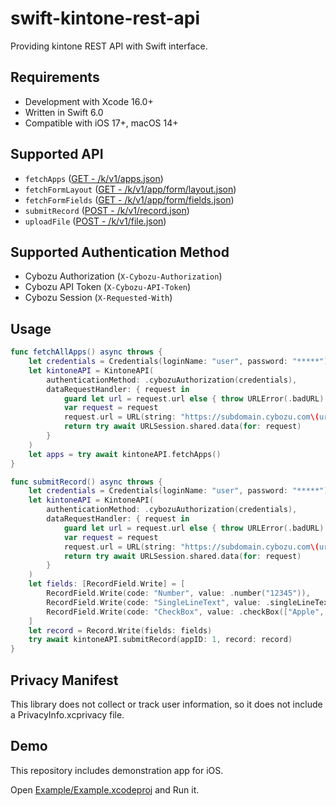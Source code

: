 # swift-kintone-rest-api

Providing kintone REST API with Swift interface.

## Requirements

- Development with Xcode 16.0+
- Written in Swift 6.0
- Compatible with iOS 17+, macOS 14+

## Supported API

- `fetchApps` ([GET - /k/v1/apps.json](https://cybozu.dev/ja/kintone/docs/rest-api/apps/get-apps/))
- `fetchFormLayout` ([GET - /k/v1/app/form/layout.json](https://cybozu.dev/ja/kintone/docs/rest-api/apps/form/get-form-layout/))
- `fetchFormFields` ([GET - /k/v1/app/form/fields.json](https://cybozu.dev/ja/kintone/docs/rest-api/apps/form/get-form-fields/))
- `submitRecord` ([POST - /k/v1/record.json](https://cybozu.dev/ja/kintone/docs/rest-api/records/add-record/))
- `uploadFile` ([POST - /k/v1/file.json](https://cybozu.dev/ja/kintone/docs/rest-api/files/upload-file/))

## Supported Authentication Method

- Cybozu Authorization (`X-Cybozu-Authorization`)
- Cybozu API Token (`X-Cybozu-API-Token`)
- Cybozu Session (`X-Requested-With`)

## Usage

```swift
func fetchAllApps() async throws {
    let credentials = Credentials(loginName: "user", password: "*****")
    let kintoneAPI = KintoneAPI(
        authenticationMethod: .cybozuAuthorization(credentials),
        dataRequestHandler: { request in
            guard let url = request.url else { throw URLError(.badURL) }
            var request = request
            request.url = URL(string: "https://subdomain.cybozu.com\(url.relativeString)")
            return try await URLSession.shared.data(for: request)
        }
    )
    let apps = try await kintoneAPI.fetchApps()
}

func submitRecord() async throws {
    let credentials = Credentials(loginName: "user", password: "*****")
    let kintoneAPI = KintoneAPI(
        authenticationMethod: .cybozuAuthorization(credentials),
        dataRequestHandler: { request in
            guard let url = request.url else { throw URLError(.badURL) }
            var request = request
            request.url = URL(string: "https://subdomain.cybozu.com\(url.relativeString)")
            return try await URLSession.shared.data(for: request)
        }
    )
    let fields: [RecordField.Write] = [
        RecordField.Write(code: "Number", value: .number("12345")),
        RecordField.Write(code: "SingleLineText", value: .singleLineText("Hello World!")),
        RecordField.Write(code: "CheckBox", value: .checkBox(["Apple", "Banana"])),
    ]
    let record = Record.Write(fields: fields)
    try await kintoneAPI.submitRecord(appID: 1, record: record)
}
```

## Privacy Manifest

This library does not collect or track user information, so it does not include a PrivacyInfo.xcprivacy file.

## Demo

This repository includes demonstration app for iOS.

Open [Example/Example.xcodeproj](/Example/Example.xcodeproj) and Run it.
